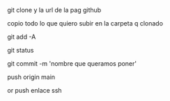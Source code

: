 git clone y la url de la pag github

copio todo lo que quiero subir en la carpeta q clonado

git add -A

git status

git commit -m 'nombre que queramos poner'

push origin main

or push enlace ssh